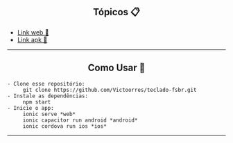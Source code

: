 <h2 align="center">Tópicos 📋</h2>

   <p>
   
   - [Link web 🚀](https://evening-mountain-39272.herokuapp.com/folder/Inbox)
   - [Link apk 📖](https://drive.google.com/file/d/1kR5zcdEb3QeU2PEE1q0RNKyBX5FupuC4/view?usp=sharing)
   </p>

---

<h2 align="center">Como Usar 🤔</h2>

   ```
   - Clone esse repositório:
        git clone https://github.com/Victoorres/teclado-fsbr.git
   - Instale as dependências:
        npm start
   - Inicie o app: 
        ionic serve *web*
        ionic capacitor run android *android*
        ionic cordova run ios *ios*
   ```

---